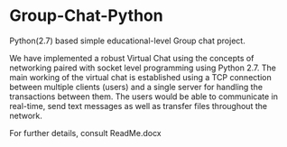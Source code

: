 # Group-Chat-Python
Python(2.7) based simple educational-level Group chat project.

We have implemented a robust Virtual Chat using the concepts of networking paired with socket level programming using Python 2.7. 
The main working of the virtual chat is established using a TCP connection between multiple clients (users) and a single server for handling the transactions between them. The users would be able to communicate in real-time, send text messages as well as transfer files throughout the network.

For further details, consult ReadMe.docx
